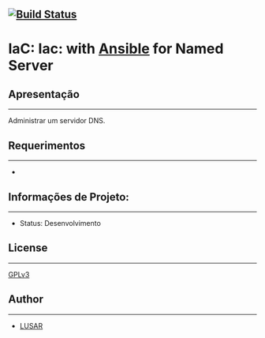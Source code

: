 [![Build Status](https://travis-ci.org/wluisaraujo/iac-ansible-named-server.svg?branch=master)](https://travis-ci.org/wluisaraujo/iac-ansible-named-server)
---
# IaC: Iac: with [Ansible](https://www.ansible.com) for Named Server

## Apresentação
-----------

  Administrar um servidor DNS.

## Requerimentos
-----------

* 
		
## Informações de Projeto:
-----------

* Status: Desenvolvimento

## License
-------

[GPLv3](https://www.gnu.org/licenses/gpl-3.0.pt-br.html)

## Author
-----------

* [LUSAR](http://linkedin.com/in/wluisaraujo)
